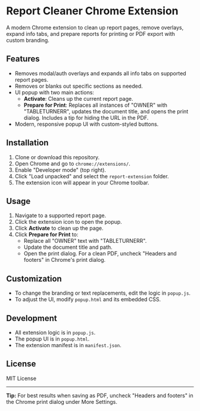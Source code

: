 # Report Cleaner Chrome Extension

A modern Chrome extension to clean up report pages, remove overlays, expand info tabs, and prepare reports for printing or PDF export with custom branding.

## Features
- Removes modal/auth overlays and expands all info tabs on supported report pages.
- Removes or blanks out specific sections as needed.
- UI popup with two main actions:
  - **Activate**: Cleans up the current report page.
  - **Prepare for Print**: Replaces all instances of "OWNER" with "TABLETURNERR", updates the document title, and opens the print dialog. Includes a tip for hiding the URL in the PDF.
- Modern, responsive popup UI with custom-styled buttons.

## Installation
1. Clone or download this repository.
2. Open Chrome and go to `chrome://extensions/`.
3. Enable "Developer mode" (top right).
4. Click "Load unpacked" and select the `report-extension` folder.
5. The extension icon will appear in your Chrome toolbar.

## Usage
1. Navigate to a supported report page.
2. Click the extension icon to open the popup.
3. Click **Activate** to clean up the page.
4. Click **Prepare for Print** to:
   - Replace all "OWNER" text with "TABLETURNERR".
   - Update the document title and path.
   - Open the print dialog. For a clean PDF, uncheck "Headers and footers" in Chrome's print dialog.

## Customization
- To change the branding or text replacements, edit the logic in `popup.js`.
- To adjust the UI, modify `popup.html` and its embedded CSS.

## Development
- All extension logic is in `popup.js`.
- The popup UI is in `popup.html`.
- The extension manifest is in `manifest.json`.

## License
MIT License

---

**Tip:** For best results when saving as PDF, uncheck "Headers and footers" in the Chrome print dialog under More Settings.
